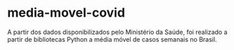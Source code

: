 # media-movel-covid
 A partir dos dados disponibilizados pelo Ministério da Saúde, foi realizado a partir de bibliotecas Python a média móvel de casos semanais no Brasil.

